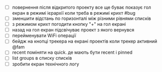 - [ ] повернення після відкритого проекту все ще буває показує гол екран в режимі ієрархії коли треба в режимі крихт #bug
- [ ] зменшити відстань по горизонталі між різними рівнями списків
- [ ] з режимом крихт погодити кнопку "+" на гол екрані
- [ ] назад на гол екран підсвічуває проект з якого вернувся
- [ ] перейменувати WiFi операції 
- [ ] бейдж на кнопці трекера на екрані проектів коли трекер активний @fam
- [ ] recent поміняти на quick. де мають бути recent і pinned
- [ ] list groups в списку списків 
- [ ] зробити екран технічного логу
